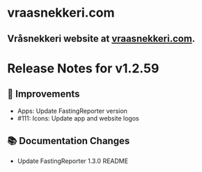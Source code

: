 # vraasnekkeri.com
## Vråsnekkeri website at [vraasnekkeri.com](https://www.vraasnekkeri.com).

# Release Notes for v1.2.59
## 🔨 Improvements
- Apps: Update FastingReporter version
- #111: Icons: Update app and website logos

## 📚 Documentation Changes
- Update FastingReporter 1.3.0 README
